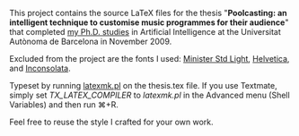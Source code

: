 This project contains the source LaTeX files for the thesis "**Poolcasting: an intelligent technique to customise music programmes for their audience**" that completed [my Ph.D. studies](http://www.iiia.csic.es/~claudio) in Artificial Intelligence at the Universitat Autònoma de Barcelona in November 2009. 

Excluded from the project are the fonts I used: [Minister Std Light](myfonts.com/fonts/adobe/minister/light), [Helvetica](myfonts.com/fonts/adobe/helvetica), and [Inconsolata](levien.com/type/myfonts/inconsolata.html).

Typeset by running [latexmk.pl](www.phys.psu.edu/~collins/software/latexmk-jcc/) on the thesis.tex file. If you use Textmate, simply set *TX_LATEX_COMPILER* to *latexmk.pl* in the Advanced menu (Shell Variables) and then run  ⌘+R.

Feel free to reuse the style I crafted for your own work. 
